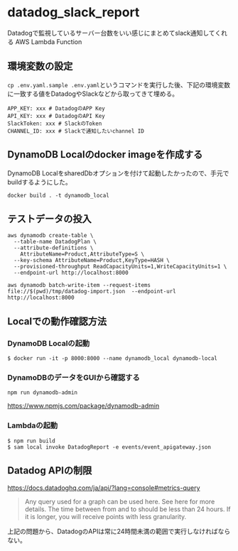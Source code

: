 # datadog_slack_report

Datadogで監視しているサーバー台数をいい感じにまとめてslack通知してくれる AWS Lambda Function

## 環境変数の設定

`cp .env.yaml.sample .env.yaml`というコマンドを実行した後、下記の環境変数に一致する値をDatadogやSlackなどから取ってきて埋める。

```
APP_KEY: xxx # DatadogのAPP Key
API_KEY: xxx # DatadogのAPI Key
SlackToken: xxx # SlackのToken
CHANNEL_ID: xxx # Slackで通知したいchannel ID
```

## DynamoDB Localのdocker imageを作成する

DynamoDB LocalをsharedDbオプションを付けて起動したかったので、手元でbuildするようにした。

```
docker build . -t dynamodb_local
```

## テストデータの投入

```
aws dynamodb create-table \
  --table-name DatadogPlan \
  --attribute-definitions \
    AttributeName=Product,AttributeType=S \
  --key-schema AttributeName=Product,KeyType=HASH \
  --provisioned-throughput ReadCapacityUnits=1,WriteCapacityUnits=1 \
  --endpoint-url http://localhost:8000

aws dynamodb batch-write-item --request-items file://$(pwd)/tmp/datadog-import.json  --endpoint-url http://localhost:8000
```

## Localでの動作確認方法
### DynamoDB Localの起動

```
$ docker run -it -p 8000:8000 --name dynamodb_local dynamodb-local
```

### DynamoDBのデータをGUIから確認する

```
npm run dynamodb-admin
```

https://www.npmjs.com/package/dynamodb-admin

### Lambdaの起動
```
$ npm run build
$ sam local invoke DatadogReport -e events/event_apigateway.json
```

## Datadog APIの制限

https://docs.datadoghq.com/ja/api/?lang=console#metrics-query

> Any query used for a graph can be used here. See here for more details. The time between from and to should be less than 24 hours. If it is longer, you will receive points with less granularity.

上記の問題から、DatadogのAPIは常に24時間未満の範囲で実行しなければならない。
